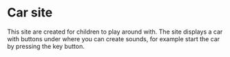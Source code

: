 # Car site

This site are created for children to play around with. 
The site displays a car with buttons under where you can create sounds, for example start the car by pressing the key button.

